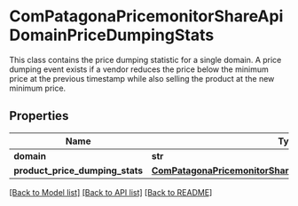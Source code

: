 # ComPatagonaPricemonitorShareApiDomainPriceDumpingStats

This class contains the price dumping statistic for a single domain. A price dumping event exists if a vendor reduces the price below the minimum price at the previous timestamp while also selling the product at the new minimum price.
## Properties
Name | Type | Description | Notes
------------ | ------------- | ------------- | -------------
**domain** | **str** |  | 
**product_price_dumping_stats** | [**ComPatagonaPricemonitorShareApiProductPriceDumpingStats**](ComPatagonaPricemonitorShareApiProductPriceDumpingStats.md) |  | 

[[Back to Model list]](../README.md#documentation-for-models) [[Back to API list]](../README.md#documentation-for-api-endpoints) [[Back to README]](../README.md)


